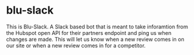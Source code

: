 # blu-slack

This is Blu-Slack. A Slack based bot that is meant to take inforamtion from the Hubspot open API for their partners endpoint and ping us when changes are made. This will let us know when a new review comes in on our site or when a new review comes in for a competitor. 
